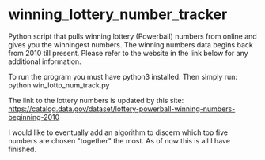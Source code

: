 # winning_lottery_number_tracker
Python script that pulls winning lottery (Powerball) numbers from online and gives you the winningest numbers.
The winning numbers data begins back from 2010 till present.  Please refer to the website in the link below for any additional information. 

To run the program you must have python3 installed.  Then simply run:
  python win_lotto_num_track.py
  
The link to the lottery numbers is updated by this site: https://catalog.data.gov/dataset/lottery-powerball-winning-numbers-beginning-2010

I would like to eventually add an algorithm to discern which top five numbers are chosen "together" the most.  As of now this is all I have finished. 
